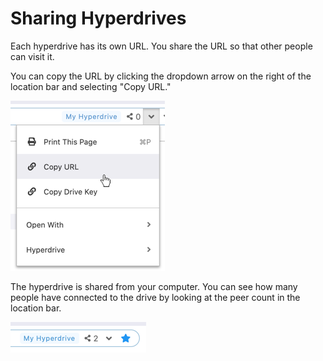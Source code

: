 # Sharing Hyperdrives

Each hyperdrive has its own URL. You share the URL so that other people can visit it.

You can copy the URL by clicking the dropdown arrow on the right of the location bar and selecting "Copy URL."

![](../.gitbook/assets/copy-url.png)

The hyperdrive is shared from your computer. You can see how many people have connected to the drive by looking at the peer count in the location bar.

![This drive has two peers connected.](../.gitbook/assets/peer-count.png)

